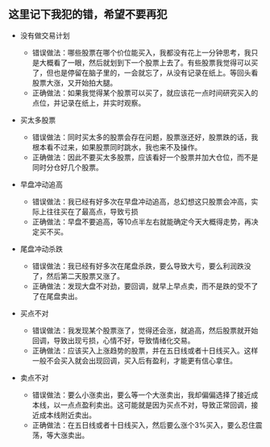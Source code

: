 ## 这里记下我犯的错，希望不要再犯

- 没有做交易计划
  - 错误做法：哪些股票在哪个价位能买入，我都没有花上一分钟思考，我只是大概看了一眼，然后就划到下一个股票上去了。有些股票我觉得可以买了，但也是停留在脑子里的，一会就忘了，从没有记录在纸上。等回头看股票大涨，又开始拍大腿。
  - 正确做法：如果我觉得某个股票可以买了，就应该花一点时间研究买入的点位，并记录在纸上，并实时观察。

- 买太多股票
  - 错误做法：同时买太多的股票会存在问题，股票涨还好，股票跌的话，我根本看不过来，如果股票同时跳水，我也来不及操作。 
  - 正确做法：因此不要买太多股票，应该看好一个股票并加大仓位，而不是同时分仓好几个股票。

- 早盘冲动追高
  - 错误做法：我已经有好多次在早盘冲动追高，总幻想这只股票会冲高，实际上往往买在了最高点，导致亏损 
  - 正确做法：早盘不要追高，等10点半左右就能确定今天大概得走势，再决定买不买。

- 尾盘冲动杀跌
  - 错误做法：我已经有好多次在尾盘杀跌，要么导致大亏，要么利润跌没了，然后第二天股票又涨了。
  - 正确做法：发现大盘不对劲，要回调，就早上早点卖，而不是跌的受不了了在尾盘卖出。
 
- 买点不对
  - 错误做法：我发现某个股票涨了，觉得还会涨，就追高，然后股票就开始回调，导致出现亏损，心情不好，导致情绪化交易。
  - 正确做法：应该买入上涨趋势的股票，并在五日线或者十日线买入。这样一般不会买入就会出现回调，买入后有盈利，才能更有信心拿住。
 
- 卖点不对
  - 错误做法：要么小涨卖出，要么等一个大涨卖出，我却偏偏选择了接近成本线，以一点点盈利卖出。这可能就是因为买点不对，导致正常回调，接近成本线附近卖出。
  - 正确做法：在五日线或者十日线买入，然后要么涨个3%买入，要么忍住震荡，等大涨卖出。

  
  

